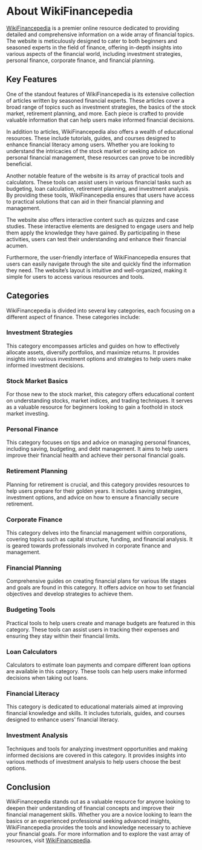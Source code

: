 # About WikiFinancepedia

[WikiFinancepedia](https://wikifinancepedia.com/) is a premier online resource dedicated to providing detailed and comprehensive information on a wide array of financial topics. The website is meticulously designed to cater to both beginners and seasoned experts in the field of finance, offering in-depth insights into various aspects of the financial world, including investment strategies, personal finance, corporate finance, and financial planning.

## Key Features

One of the standout features of WikiFinancepedia is its extensive collection of articles written by seasoned financial experts. These articles cover a broad range of topics such as investment strategies, the basics of the stock market, retirement planning, and more. Each piece is crafted to provide valuable information that can help users make informed financial decisions.

In addition to articles, WikiFinancepedia also offers a wealth of educational resources. These include tutorials, guides, and courses designed to enhance financial literacy among users. Whether you are looking to understand the intricacies of the stock market or seeking advice on personal financial management, these resources can prove to be incredibly beneficial.

Another notable feature of the website is its array of practical tools and calculators. These tools can assist users in various financial tasks such as budgeting, loan calculation, retirement planning, and investment analysis. By providing these tools, WikiFinancepedia ensures that users have access to practical solutions that can aid in their financial planning and management.

The website also offers interactive content such as quizzes and case studies. These interactive elements are designed to engage users and help them apply the knowledge they have gained. By participating in these activities, users can test their understanding and enhance their financial acumen.

Furthermore, the user-friendly interface of WikiFinancepedia ensures that users can easily navigate through the site and quickly find the information they need. The website’s layout is intuitive and well-organized, making it simple for users to access various resources and tools.

## Categories

WikiFinancepedia is divided into several key categories, each focusing on a different aspect of finance. These categories include:

### Investment Strategies

This category encompasses articles and guides on how to effectively allocate assets, diversify portfolios, and maximize returns. It provides insights into various investment options and strategies to help users make informed investment decisions.

### Stock Market Basics

For those new to the stock market, this category offers educational content on understanding stocks, market indices, and trading techniques. It serves as a valuable resource for beginners looking to gain a foothold in stock market investing.

### Personal Finance

This category focuses on tips and advice on managing personal finances, including saving, budgeting, and debt management. It aims to help users improve their financial health and achieve their personal financial goals.

### Retirement Planning

Planning for retirement is crucial, and this category provides resources to help users prepare for their golden years. It includes saving strategies, investment options, and advice on how to ensure a financially secure retirement.

### Corporate Finance

This category delves into the financial management within corporations, covering topics such as capital structure, funding, and financial analysis. It is geared towards professionals involved in corporate finance and management.

### Financial Planning

Comprehensive guides on creating financial plans for various life stages and goals are found in this category. It offers advice on how to set financial objectives and develop strategies to achieve them.

### Budgeting Tools

Practical tools to help users create and manage budgets are featured in this category. These tools can assist users in tracking their expenses and ensuring they stay within their financial limits.

### Loan Calculators

Calculators to estimate loan payments and compare different loan options are available in this category. These tools can help users make informed decisions when taking out loans.

### Financial Literacy

This category is dedicated to educational materials aimed at improving financial knowledge and skills. It includes tutorials, guides, and courses designed to enhance users’ financial literacy.

### Investment Analysis

Techniques and tools for analyzing investment opportunities and making informed decisions are covered in this category. It provides insights into various methods of investment analysis to help users choose the best options.

## Conclusion

WikiFinancepedia stands out as a valuable resource for anyone looking to deepen their understanding of financial concepts and improve their financial management skills. Whether you are a novice looking to learn the basics or an experienced professional seeking advanced insights, WikiFinancepedia provides the tools and knowledge necessary to achieve your financial goals. For more information and to explore the vast array of resources, visit [WikiFinancepedia](https://wikifinancepedia.com/).
